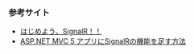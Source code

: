 ﻿
### 参考サイト
- [はじめよう、SignalR！！](http://orzmakoto.hatenablog.com/entry/2015/02/02/221816)
- [ASP.NET MVC 5 アプリにSignalRの機能を足す方法](http://tech.tanaka733.net/entry/2014/10/06/ASP.NET_MVC_5_%E3%82%A2%E3%83%97%E3%83%AA%E3%81%ABSignalR%E3%81%AE%E6%A9%9F%E8%83%BD%E3%82%92%E8%B6%B3%E3%81%99%E6%96%B9%E6%B3%95)

